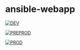# ansible-webapp


[![DEV](https://github.com/Spasmojo/ansible-webapp/actions/workflows/dev.yml/badge.svg)](https://github.com/Spasmojo/ansible-webapp/actions/workflows/dev.yml)

[![PREPROD](https://github.com/Spasmojo/ansible-webapp/actions/workflows/preprod.yml/badge.svg)](https://github.com/Spasmojo/ansible-webapp/actions/workflows/preprod.yml)

[![PROD](https://github.com/Spasmojo/ansible-webapp/actions/workflows/prod.yml/badge.svg)](https://github.com/Spasmojo/ansible-webapp/actions/workflows/prod.yml)
